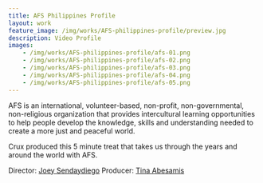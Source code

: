 ```yaml
---
title: AFS Philippines Profile
layout: work
feature_image: /img/works/AFS-philippines-profile/preview.jpg
description: Video Profile
images:
    - /img/works/AFS-philippines-profile/afs-01.png
    - /img/works/AFS-philippines-profile/afs-02.png
    - /img/works/AFS-philippines-profile/afs-03.png
    - /img/works/AFS-philippines-profile/afs-04.png
    - /img/works/AFS-philippines-profile/afs-05.png
---
```

AFS is an international, volunteer-based, non-profit, non-governmental, non-religious organization that provides intercultural learning opportunities to help people develop the knowledge, skills and understanding needed to create a more just and peaceful world.

Crux produced this 5 minute treat that takes us through the years and around the world with AFS. 

Director: [Joey Sendaydiego](https://vimeo.com/japsendaydiego)
Producer: [Tina Abesamis](https://vimeo.com/tinaabesamis)
